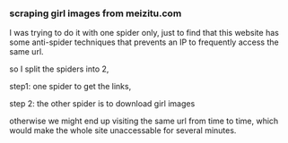 ### scraping girl images from meizitu.com

I was trying to do it with one spider only, just to find that this website has some anti-spider techniques that prevents an IP to frequently access the same url.

so I split the spiders into 2, 

step1: one spider to get the links,

step 2: the other spider is to download girl images

otherwise we might end up visiting the same url from time to time, which would make the whole site unaccessable for several minutes.




